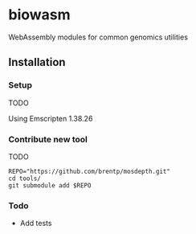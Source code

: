 # biowasm
WebAssembly modules for common genomics utilities


## Installation

### Setup

  TODO

Using Emscripten 1.38.26


### Contribute new tool

  TODO

```
REPO="https://github.com/brentp/mosdepth.git"
cd tools/
git submodule add $REPO
```

### Todo

- Add tests
